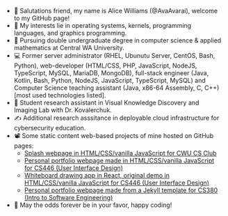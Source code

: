 - 👋 Salutations friend, my name is Alice Williams (@AvaAvarai), welcome to my GitHub page!
- 👀 My interests lie in operating systems, kernels, programming languages, and graphics programming.
- 🌱 Pursuing double undergraduate degree in computer science & applied mathematics at Central WA University.
- :computer: Former server administrator (RHEL, Ubunutu Server, CentOS, Bash, Python), web-developer (HTML/CSS, PHP, JavaScript, NodeJS, TypeScript, MySQL, MariaDB, MongoDB), full-stack engineer (Java, Kotlin, Bash, Python, NodeJS, JavaScript, TypeScript, MySQL) and Computer Science teaching assistant (Java, x86-64 Assembly, C, C++)\[most used technologies listed\].
- :microscope: Student research assistant in Visual Knowledge Discovery and Imaging Lab with Dr. Kovalerchuk.
- :writing_hand: Additional research asssitance in deployable cloud infrastructure for cybersecurity education.
- 📽️ Some static content web-based projects of mine hosted on GitHub pages:  
    + [Splash webpage in HTML/CSS/vanilla JavaScript for CWU CS Club](https://cwu-cs-club.github.io/club-webpage-splash/) 
    + [Personal portfolio webpage made in HTML/CSS/vanilla JavaScript for CS446 (User Interface Design)](https://avaavarai.github.io/cs446-portfolio-webpage/)  
    + [Whiteboard drawing app in React, original demo in HTML/CSS/vanilla JavaScript for CS446 (User Interface Design)](https://avaavarai.github.io/CS446_MapMaker/)
    + [Personal portfolio webpage made from a Jekyll template for CS380 (Intro to Software Engineering)](https://avaavarai.github.io/AvaAvarai.github.io.CS380/)
- 🎲 May the odds forever be in your favor, happy coding!
